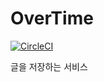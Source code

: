 # OverTime
[![CircleCI](https://circleci.com/gh/ojh102/OverTime/tree/develop.svg?style=svg)](https://circleci.com/gh/ojh102/OverTime/tree/develop)

글을 저장하는 서비스
